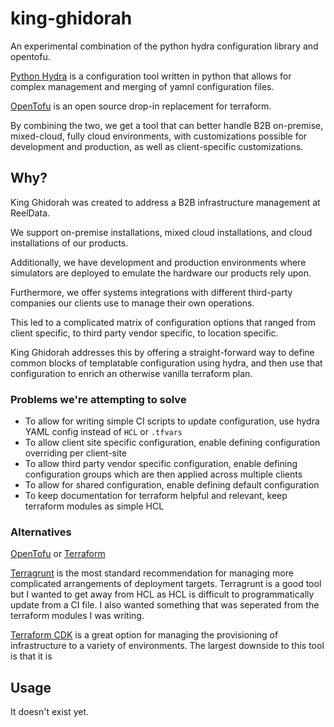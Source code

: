 # king-ghidorah

An experimental combination of the python hydra configuration library and opentofu.

[Python Hydra](https://hydra.cc/docs/intro/) is a configuration tool written in python that allows for complex management and merging of yamnl configuration files.

[OpenTofu](https://opentofu.org/) is an open source drop-in replacement for terraform.

By combining the two, we get a tool that can better handle B2B on-premise, mixed-cloud, fully cloud environments, with
customizations possible for development and production, as well as client-specific customizations.

## Why?

King Ghidorah was created to address a B2B infrastructure management at ReelData.

We support on-premise installations, mixed cloud installations, and cloud installations of our products.

Additionally, we have development and production environments where simulators are deployed to emulate the hardware our products rely upon.

Furthermore, we offer systems integrations with different third-party companies our clients use to manage their own operations.

This led to a complicated matrix of configuration options that ranged from client specific, to third party vendor specific, to location specific.

King Ghidorah addresses this by offering a straight-forward way to define common blocks of templatable configuration using hydra, and then use that configuration
to enrich an otherwise vanilla terraform plan.

### Problems we're attempting to solve

- To allow for writing simple CI scripts to update configuration, use hydra YAML config instead of `HCL` or `.tfvars`
- To allow client site specific configuration, enable defining configuration overriding per client-site
- To allow third party vendor specific configuration, enable defining configuration groups which are then applied across multiple clients
- To allow for shared configuration, enable defining default configuration
- To keep documentation for terraform helpful and relevant, keep terraform modules as simple HCL

### Alternatives

[OpenTofu](https://opentofu.org/) or [Terraform](https://www.terraform.io/)

[Terragrunt](https://terragrunt.gruntwork.io/) is the most standard recommendation for managing more complicated arrangements of deployment targets.
Terragrunt is a good tool but I wanted to get away from HCL as HCL is difficult to programmatically update from a CI file. I also wanted something that was
seperated from the terraform modules I was writing.

[Terraform CDK](https://developer.hashicorp.com/terraform/cdktf) is a great option for managing the provisioning of infrastructure to a variety of environments.
The largest downside to this tool is that it is

## Usage

It doesn't exist yet.
